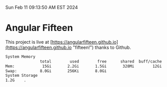 Sun Feb 11 09:13:50 AM EST 2024

# Angular Fifteen


This project is live at [https://angularfifteen.github.io](https://angularfifteen.github.io "fifteen!") thanks to Github.

```bash
System Memory
               total        used        free      shared  buff/cache   available
Mem:            15Gi       2.2Gi       1.5Gi       328Mi        12Gi        13Gi
Swap:          8.0Gi       256Ki       8.0Gi
System Storage
1.2G	.
```

